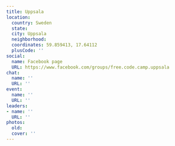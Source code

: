 ```yaml
---
title: Uppsala
location:
  country: Sweden
  state: 
  city: Uppsala
  neighborhood: 
  coordinates: 59.859413, 17.64112
  plusCode: ''
social:
  name: Facebook page
  URL: https://www.facebook.com/groups/free.code.camp.uppsala
chat:
  name: ''
  URL: ''
event:
  name: ''
  URL: ''
leaders:
- name: ''
  URL: ''
photos:
  old: 
  cover: ''
---
```

